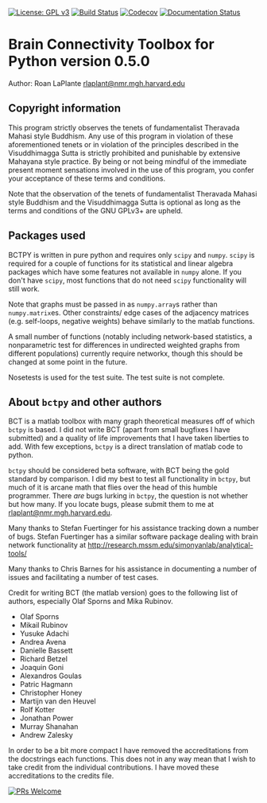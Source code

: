 [![License: GPL v3](https://img.shields.io/badge/license-GPL%20v3-blue.svg)](https://www.gnu.org/licenses/gpl-3.0)
[![Build Status](https://travis-ci.org/FIU-Neuro/brainconn.svg?branch=master)](https://travis-ci.org/FIU-Neuro/brainconn)
[![Codecov](https://codecov.io/gh/FIU-Neuro/brainconn/branch/master/graph/badge.svg)](https://codecov.io/gh/FIU-Neuro/brainconn)
[![Documentation Status](https://readthedocs.org/projects/brainconn/badge/?version=latest)](http://brainconn.readthedocs.io/en/latest/?badge=latest)

# Brain Connectivity Toolbox for Python version 0.5.0

Author: Roan LaPlante <rlaplant@nmr.mgh.harvard.edu>

## Copyright information

This program strictly observes the tenets of fundamentalist Theravada Mahasi
style Buddhism.  Any use of this program in violation of these aforementioned
tenets or in violation of the principles described in the Visuddhimagga Sutta
is strictly prohibited and punishable by extensive Mahayana style practice.
By being or not being mindful of the immediate present moment sensations
involved in the use of this program, you confer your acceptance of these terms
and conditions.

Note that the observation of the tenets of fundamentalist Theravada Mahasi
style Buddhism and the Visuddhimagga Sutta is optional as long as the terms and
conditions of the GNU GPLv3+ are upheld.

## Packages used

BCTPY is written in pure python and requires only `scipy` and `numpy`. `scipy` is required for a couple of functions for its statistical and linear algebra
packages which have some features not available in `numpy` alone. If you don't
have `scipy`, most functions that do not need `scipy` functionality will still work.

Note that graphs must be passed in as `numpy.array`s rather than `numpy.matrix`es. Other constraints/ edge cases of the adjacency matrices (e.g. self-loops, negative weights) behave similarly to the matlab functions.

A small number of functions (notably including network-based statistics, a
nonparametric test for differences in undirected weighted graphs from different
populations) currently require networkx, though this should be changed at some
point in the future.

Nosetests is used for the test suite. The test suite is not complete.

## About `bctpy` and other authors

BCT is a matlab toolbox with many graph theoretical measures off of which `bctpy`
is based.  I did not write BCT (apart from small bugfixes I have submitted)
and a quality of life improvements that I have taken liberties to add.
With few exceptions, `bctpy` is a direct translation of matlab code to python.

`bctpy` should be considered beta software, with BCT being the gold standard by
comparison. I did my best to test all functionality in `bctpy`, but much of it is
arcane math that flies over the head of this humble programmer. There *are*
bugs lurking in `bctpy`, the question is not whether but how many. If you locate
bugs, please submit them to me at rlaplant@nmr.mgh.harvard.edu.

Many thanks to Stefan Fuertinger for his assistance tracking down a number of
bugs. Stefan Fuertinger has a similar software package dealing with brain
network functionality at http://research.mssm.edu/simonyanlab/analytical-tools/

Many thanks to Chris Barnes for his assistance in documenting a number of issues and facilitating a number of test cases.

Credit for writing BCT (the matlab version) goes to the following list of
authors, especially Olaf Sporns and Mika Rubinov.

- Olaf Sporns
- Mikail Rubinov
- Yusuke Adachi
- Andrea Avena
- Danielle Bassett
- Richard Betzel
- Joaquin Goni
- Alexandros Goulas
- Patric Hagmann
- Christopher Honey
- Martijn van den Heuvel
- Rolf Kotter
- Jonathan Power
- Murray Shanahan
- Andrew Zalesky

In order to be a bit more compact I have removed the accreditations from the
docstrings each functions. This does not in any way mean that I wish to take
credit from the individual contributions. I have moved these accreditations
to the credits file.


[![PRs Welcome](https://img.shields.io/badge/PRs-welcome-brightgreen.svg?style=flat-square)](http://makeapullrequest.com)
